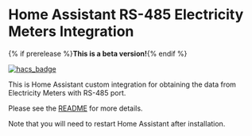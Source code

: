 # Home Assistant RS-485 Electricity Meters Integration

{% if prerelease %}**This is a beta version!**{% endif %}

[![hacs_badge](https://img.shields.io/badge/HACS-Custom-orange.svg?style=for-the-badge)](https://github.com/custom-components/hacs)


This is Home Assistant custom integration for obtaining the data from Electricity Meters with RS-485 port.

Please see the [README](https://github.com/asapronov/ha-mercury-meters) for more details.

Note that you will need to restart Home Assistant after installation.
